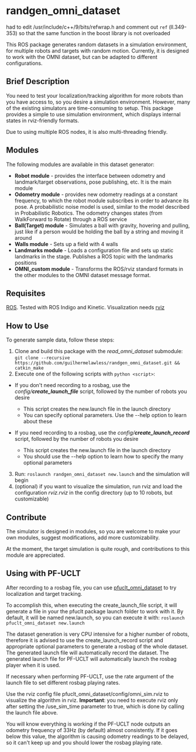 # randgen\_omni\_dataset

had to edit /usr/include/c++/9/bits/refwrap.h and comment out `ref` (ll.349-353) so that the same function in the boost library is not overloaded

This ROS package generates random datasets in a simulation environment, for multiple robots and targets with random motion. Currently, it is designed to work with the OMNI dataset, but can be adapted to different configurations.

## Brief Description

You need to test your localization/tracking algorithm for more robots than you have access to, so you desire a simulation environment. However, many of the existing simulators are time-consuming to setup. This package provides a simple to use simulation environment, which displays internal states in rviz-friendly formats.

Due to using multiple ROS nodes, it is also multi-threading friendly.

## Modules

The following modules are available in this dataset generator:

* **Robot module** - provides the interface between odometry and landmark/target observations, pose publishing, etc. It is the main module
* **Odometry module** - provides new odometry readings at a constant frequency, to which the robot module subscribes in order to advance its pose. A probabilistic noise model is used, similar to the model described in Probabilistic Robotics. The odometry changes states (from WalkForward to Rotate) through a ROS service
* **Ball(Target) module** - Simulates a ball with gravity, hovering and pulling, just like if a person would be holding the ball by a string and moving it around
* **Walls module** - Sets up a field with 4 walls
* **Landmarks module** - Loads a configuration file and sets up static landmarks in the stage. Publishes a ROS topic with the landmarks positions
* **OMNI\_custom module** - Transforms the ROS/rviz standard formats in the other modules to the OMNI dataset message format.

## Requisites

[ROS](https://www.ros.org). Tested with ROS Indigo and Kinetic. Visualization needs [rviz](https://wiki.ros.org/rviz)

## How to Use

To generate sample data, follow these steps:

1. Clone and build this package with the *read\_omni\_dataset* submodule: `git clone --recursive https://github.com/guilhermelawless/randgen_omni_dataset.git && catkin_make`
2. Execute one of the following scripts with `python <script>`:
  * If you don't need recording to a rosbag, use the *config/**create\_launch\_file*** script, followed by the number of robots you desire
    * This script creates the new.launch file in the launch directory
    * You can specify optional parameters. Use the --help option to learn about these
    
  * If you need recording to a rosbag, use the *config/**create\_launch\_record*** script, followed by the number of robots you desire
    * This script creates the new.launch file in the launch directory
    * You should use the --help option to learn how to specify the many optional parameters
3. Run: `roslaunch randgen_omni_dataset new.launch` and the simulation will begin
4. (optional) if you want to visualize the simulation, run rviz and load the configuration *rviz.rviz* in the config directory (up to 10 robots, but customizable)

## Contribute

The simulator is designed in modules, so you are welcome to make your own modules, suggest modifications, add more customizability.

At the moment, the target simulation is quite rough, and contributions to this module are appreciated.

## Using with PF-UCLT

After recording to a rosbag file, you can use [pfuclt\_omni\_dataset](https://github.com/guilhermelawless/pfuclt_omni_dataset) to try localization and target tracking.

To accomplish this, when executing the create\_launch\_file script, it will generate a file in your the pfuclt package launch folder to work with it. By default, it will be named new.launch, so you can execute it with: `roslaunch pfuclt_omni_dataset new.launch`

The dataset generation is very CPU intensive for a higher number of robots, therefore it is advised to use the create\_launch\_record script and appropriate optional parameters to generate a rosbag of the whole dataset. The generated launch file will automatically record the dataset. The generated launch file for PF-UCLT will automatically launch the rosbag player when it is used.

If necessary when performing PF-UCLT, use the rate argument of the launch file to set different rosbag playing rates.

Use the rviz config file pfuclt\_omni\_dataset/config/omni_sim.rviz to visualize the algorithm in rviz. **Important**: you need to execute rviz only after setting the /use_sim_time parameter to true, which is done by calling the launch file above.

You will know everything is working if the PF-UCLT node outputs an odometry frequency of 33Hz (by default) almost consistently. If it goes below this value, the algorithm is causing odometry readings to be delayed, so it can't keep up and you should lower the rosbag playing rate.
